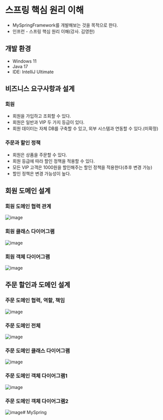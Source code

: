# 스프링 핵심 원리 이해
* MySpringFramework를 개발해보는 것을 목적으로 한다.
* 인프런 - 스프링 핵심 원리 이해(강사. 김영한)

## 개발 환경
* Windows 11
* Java 17
* IDE: IntelliJ Ultimate

## 비즈니스 요구사항과 설계
### 회원
* 회원을 가입하고 조회할 수 있다.
* 회원은 일반과 VIP 두 가지 등급이 있다.
* 회원 데이터는 자체 DB를 구축할 수 있고, 외부 시스템과 연동할 수 있다.(미확정)

### 주문과 할인 정책
* 회원은 상품을 주문할 수 있다.
* 회원 등급에 따라 할인 정책을 적용할 수 있다.
* 모든 VIP 고객은 1000원을 할인해주는 할인 정책을 적용한다(추후 변경 가능)
* 할인 정책은 변경 가능성이 높다.

## 회원 도메인 설계
### 회원 도메인 협력 관계
![image](https://github.com/leee1124/MySpring/assets/80409890/489c1420-d4f2-4f19-8829-c76ff547e798)

### 회원 클래스 다이어그램
![image](https://github.com/leee1124/MySpring/assets/80409890/c5c10ba9-26b9-4fd2-a2a1-d2c7bec4f9c4)


### 회원 객체 다이어그램
![image](https://github.com/leee1124/MySpring/assets/80409890/5434da05-3698-4196-8803-936b078d672e)


## 주문 할인과 도메인 설계
### 주문 도메인 협력, 역할, 책임
![image](https://github.com/leee1124/MySpring/assets/80409890/c6849d58-78d8-4531-880b-91a093b0ae03)

### 주문 도메인 전체
![image](https://github.com/leee1124/MySpring/assets/80409890/51960e32-29e2-46d3-bebb-500678081808)

### 주문 도메인 클래스 다이어그램
![image](https://github.com/leee1124/MySpring/assets/80409890/cb35f44a-3ba1-4f17-a096-2e4d59e1ef14)

### 주문 도메인 객체 다이어그램1
![image](https://github.com/leee1124/MySpring/assets/80409890/062bc93b-98d6-4c10-8c9e-acb6ffd1be5e)

### 주문 도메인 객체 다이어그램2
![image](https://github.com/leee1124/MySpring/assets/80409890/817ea47f-bfbb-47f2-bdf1-895d74e6602d)#   M y S p r i n g  
 
